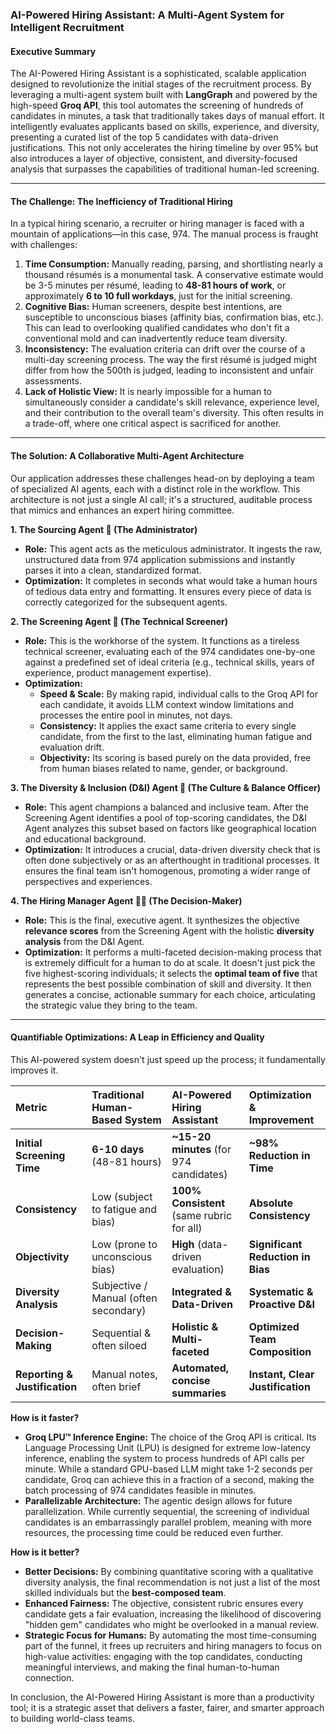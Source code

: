 ### **AI-Powered Hiring Assistant: A Multi-Agent System for Intelligent Recruitment**

#### **Executive Summary**

The AI-Powered Hiring Assistant is a sophisticated, scalable application designed to revolutionize the initial stages of the recruitment process. By leveraging a multi-agent system built with **LangGraph** and powered by the high-speed **Groq API**, this tool automates the screening of hundreds of candidates in minutes, a task that traditionally takes days of manual effort. It intelligently evaluates applicants based on skills, experience, and diversity, presenting a curated list of the top 5 candidates with data-driven justifications. This not only accelerates the hiring timeline by over 95% but also introduces a layer of objective, consistent, and diversity-focused analysis that surpasses the capabilities of traditional human-led screening.

---

#### **The Challenge: The Inefficiency of Traditional Hiring**

In a typical hiring scenario, a recruiter or hiring manager is faced with a mountain of applications—in this case, 974. The manual process is fraught with challenges:

1.  **Time Consumption:** Manually reading, parsing, and shortlisting nearly a thousand résumés is a monumental task. A conservative estimate would be 3-5 minutes per résumé, leading to **48-81 hours of work**, or approximately **6 to 10 full workdays**, just for the initial screening.
2.  **Cognitive Bias:** Human screeners, despite best intentions, are susceptible to unconscious biases (affinity bias, confirmation bias, etc.). This can lead to overlooking qualified candidates who don't fit a conventional mold and can inadvertently reduce team diversity.
3.  **Inconsistency:** The evaluation criteria can drift over the course of a multi-day screening process. The way the first résumé is judged might differ from how the 500th is judged, leading to inconsistent and unfair assessments.
4.  **Lack of Holistic View:** It is nearly impossible for a human to simultaneously consider a candidate's skill relevance, experience level, and their contribution to the overall team's diversity. This often results in a trade-off, where one critical aspect is sacrificed for another.

---

#### **The Solution: A Collaborative Multi-Agent Architecture**

Our application addresses these challenges head-on by deploying a team of specialized AI agents, each with a distinct role in the workflow. This architecture is not just a single AI call; it's a structured, auditable process that mimics and enhances an expert hiring committee.

**1. The Sourcing Agent 🔎 (The Administrator)**
-   **Role:** This agent acts as the meticulous administrator. It ingests the raw, unstructured data from 974 application submissions and instantly parses it into a clean, standardized format.
-   **Optimization:** It completes in seconds what would take a human hours of tedious data entry and formatting. It ensures every piece of data is correctly categorized for the subsequent agents.

**2. The Screening Agent 📝 (The Technical Screener)**
-   **Role:** This is the workhorse of the system. It functions as a tireless technical screener, evaluating each of the 974 candidates one-by-one against a predefined set of ideal criteria (e.g., technical skills, years of experience, product management expertise).
-   **Optimization:**
    -   **Speed & Scale:** By making rapid, individual calls to the Groq API for each candidate, it avoids LLM context window limitations and processes the entire pool in minutes, not days.
    -   **Consistency:** It applies the exact same criteria to every single candidate, from the first to the last, eliminating human fatigue and evaluation drift.
    -   **Objectivity:** Its scoring is based purely on the data provided, free from human biases related to name, gender, or background.

**3. The Diversity & Inclusion (D&I) Agent 🌈 (The Culture & Balance Officer)**
-   **Role:** This agent champions a balanced and inclusive team. After the Screening Agent identifies a pool of top-scoring candidates, the D&I Agent analyzes this subset based on factors like geographical location and educational background.
-   **Optimization:** It introduces a crucial, data-driven diversity check that is often done subjectively or as an afterthought in traditional processes. It ensures the final team isn't homogenous, promoting a wider range of perspectives and experiences.

**4. The Hiring Manager Agent 🧑‍⚖️ (The Decision-Maker)**
-   **Role:** This is the final, executive agent. It synthesizes the objective **relevance scores** from the Screening Agent with the holistic **diversity analysis** from the D&I Agent.
-   **Optimization:** It performs a multi-faceted decision-making process that is extremely difficult for a human to do at scale. It doesn't just pick the five highest-scoring individuals; it selects the **optimal team of five** that represents the best possible combination of skill and diversity. It then generates a concise, actionable summary for each choice, articulating the strategic value they bring to the team.

---

#### **Quantifiable Optimizations: A Leap in Efficiency and Quality**

This AI-powered system doesn't just speed up the process; it fundamentally improves it.

| Metric | Traditional Human-Based System | AI-Powered Hiring Assistant | Optimization & Improvement |
| :--- | :--- | :--- | :--- |
| **Initial Screening Time** | **6-10 days** (48-81 hours) | **~15-20 minutes** (for 974 candidates) | **~98% Reduction in Time** |
| **Consistency** | Low (subject to fatigue and bias) | **100% Consistent** (same rubric for all) | **Absolute Consistency** |
| **Objectivity** | Low (prone to unconscious bias) | **High** (data-driven evaluation) | **Significant Reduction in Bias** |
| **Diversity Analysis** | Subjective / Manual (often secondary) | **Integrated & Data-Driven** | **Systematic & Proactive D&I** |
| **Decision-Making** | Sequential & often siloed | **Holistic & Multi-faceted** | **Optimized Team Composition** |
| **Reporting & Justification**| Manual notes, often brief | **Automated, concise summaries** | **Instant, Clear Justification** |

**How is it faster?**
-   **Groq LPU™ Inference Engine:** The choice of the Groq API is critical. Its Language Processing Unit (LPU) is designed for extreme low-latency inference, enabling the system to process hundreds of API calls per minute. While a standard GPU-based LLM might take 1-2 seconds per candidate, Groq can achieve this in a fraction of a second, making the batch processing of 974 candidates feasible in minutes.
-   **Parallelizable Architecture:** The agentic design allows for future parallelization. While currently sequential, the screening of individual candidates is an embarrassingly parallel problem, meaning with more resources, the processing time could be reduced even further.

**How is it better?**
-   **Better Decisions:** By combining quantitative scoring with a qualitative diversity analysis, the final recommendation is not just a list of the most skilled individuals but the **best-composed team**.
-   **Enhanced Fairness:** The objective, consistent rubric ensures every candidate gets a fair evaluation, increasing the likelihood of discovering "hidden gem" candidates who might be overlooked in a manual review.
-   **Strategic Focus for Humans:** By automating the most time-consuming part of the funnel, it frees up recruiters and hiring managers to focus on high-value activities: engaging with the top candidates, conducting meaningful interviews, and making the final human-to-human connection.

In conclusion, the AI-Powered Hiring Assistant is more than a productivity tool; it is a strategic asset that delivers a faster, fairer, and smarter approach to building world-class teams.